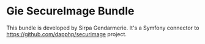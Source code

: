 # Gie SecureImage Bundle
This bundle is developed by Sirpa Gendarmerie. 
It's a Symfony connector to https://github.com/dapphp/securimage project.

